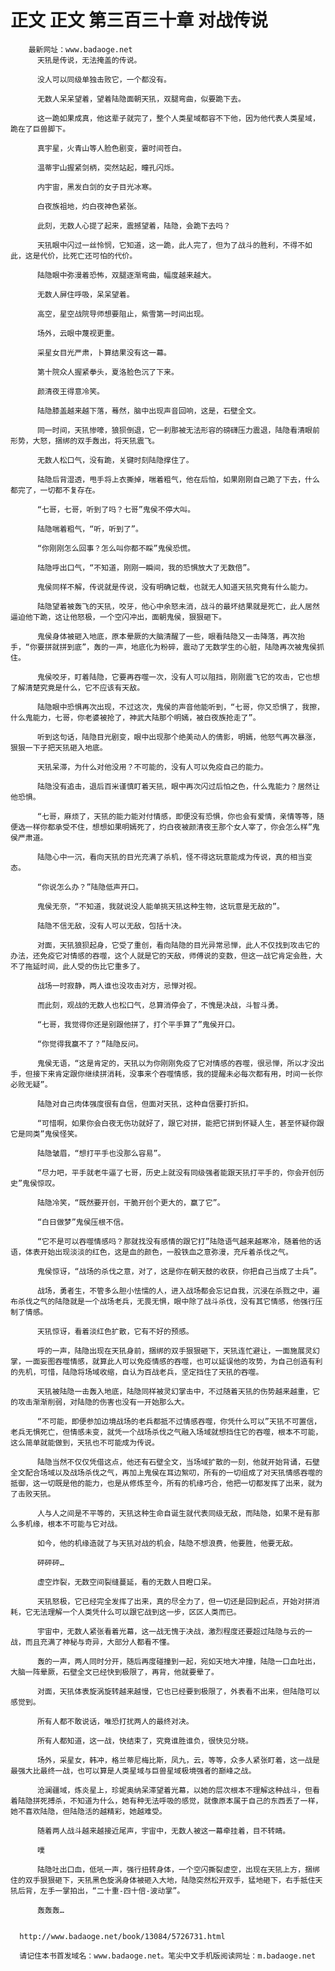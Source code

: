 # 正文 正文 第三百三十章 对战传说
        最新网址：www.badaoge.net
          天犼是传说，无法掩盖的传说。
      
          没人可以同级单独击败它，一个都没有。
      
          无数人呆呆望着，望着陆隐面朝天犼，双腿弯曲，似要跪下去。
      
          这一跪如果成真，他这辈子就完了，整个人类星域都容不下他，因为他代表人类星域，跪在了巨兽脚下。
      
          真宇星，火青山等人脸色剧变，霎时间苍白。
      
          温蒂宇山握紧剑柄，突然站起，瞳孔闪烁。
      
          内宇宙，黑发白剑的女子目光冰寒。
      
          白夜族祖地，灼白夜神色紧张。
      
          此刻，无数人心提了起来，震撼望着，陆隐，会跪下去吗？
      
          天犼眼中闪过一丝怜悯，它知道，这一跪，此人完了，但为了战斗的胜利，不得不如此，这是代价，比死亡还可怕的代价。
      
          陆隐眼中弥漫着恐怖，双腿逐渐弯曲，幅度越来越大。
      
          无数人屏住呼吸，呆呆望着。
      
          高空，星空战院导师想要阻止，紫雪第一时间出现。
      
          场外，云眼中蔑视更重。
      
          采星女目光严肃，卜算结果没有这一幕。
      
          第十院众人握紧拳头，夏洛脸色沉了下来。
      
          颜清夜王得意冷笑。
      
          陆隐膝盖越来越下落，蓦然，脑中出现声音回响，这是，石壁全文。
      
          同一时间，天犼惨嚎，狼狈倒退，它一刹那被无法形容的磅礴压力震退，陆隐看清眼前形势，大怒，捆绑的双手轰出，将天犼震飞。
      
          无数人松口气，没有跪，关键时刻陆隐撑住了。
      
          陆隐后背湿透，甩手将上衣撕掉，喘着粗气，他在后怕，如果刚刚自己跪了下去，什么都完了，一切都不复存在。
      
          “七哥，七哥，听到了吗？七哥”鬼侯不停大叫。
      
          陆隐喘着粗气，“听，听到了”。
      
          “你刚刚怎么回事？怎么叫你都不睬”鬼侯恐慌。
      
          陆隐呼出口气，“不知道，刚刚一瞬间，我的恐惧放大了无数倍”。
      
          鬼侯同样不解，传说就是传说，没有明确记载，也就无人知道天犼究竟有什么能力。
      
          陆隐望着被轰飞的天犼，咬牙，他心中余怒未消，战斗的最坏结果就是死亡，此人居然逼迫他下跪，这让他怒极，一个空闪冲出，面朝鬼侯，狠狠砸下。
      
          鬼侯身体被砸入地底，原本晕厥的大脑清醒了一些，眼看陆隐又一击降落，再次抬手，“你要拼就拼到底”，轰的一声，地底化为粉碎，震动了无数学生的心脏，陆隐再次被鬼侯抓住。
      
          鬼侯咬牙，盯着陆隐，它要再吞噬一次，没有人可以阻挡，刚刚震飞它的攻击，它也想了解清楚究竟是什么，它不应该有天敌。
      
          陆隐眼中恐惧再次出现，不过这次，鬼侯的声音他能听到，“七哥，你又恐惧了，我擦，什么鬼能力，七哥，你老婆被抢了，神武大陆那个明嫣，被白夜族抢走了”。
      
          听到这句话，陆隐目光剧变，眼中出现那个绝美动人的倩影，明嫣，他怒气再次暴涨，狠狠一下子把天犼砸入地底。
      
          天犼呆滞，为什么对他没用？不可能的，没有人可以免疫自己的能力。
      
          陆隐没有追击，退后百米谨慎盯着天犼，眼中再次闪过后怕之色，什么鬼能力？居然让他恐惧。
      
          “七哥，麻烦了，天犼的能力能对付情感，即便没有恐惧，你也会有爱情，亲情等等，随便选一样你都承受不住，想想如果明嫣死了，灼白夜被颜清夜王那个女人宰了，你会怎么样”鬼侯严肃道。
      
          陆隐心中一沉，看向天犼的目光充满了杀机，怪不得这玩意能成为传说，真的相当变态。
      
          “你说怎么办？”陆隐低声开口。
      
          鬼侯无奈，“不知道，我就说没人能单挑天犼这种生物，这玩意是无敌的”。
      
          陆隐不信无敌，没有人可以无敌，包括十决。
      
          对面，天犼狼狈起身，它受了重创，看向陆隐的目光异常忌惮，此人不仅找到攻击它的办法，还免疫它对情感的吞噬，这个人就是它的天敌，师傅说的变数，但这一战它肯定会胜，大不了拖延时间，此人受的伤比它重多了。
      
          战场一时寂静，两人谁也没攻击对方，忌惮对视。
      
          而此刻，观战的无数人也松口气，总算消停会了，不愧是决战，斗智斗勇。
      
          “七哥，我觉得你还是别跟他拼了，打个平手算了”鬼侯开口。
      
          “你觉得我赢不了？”陆隐反问。
      
          鬼侯无语，“这是肯定的，天犼以为你刚刚免疫了它对情感的吞噬，很忌惮，所以才没出手，但接下来肯定跟你继续拼消耗，没事来个吞噬情感，我的提醒未必每次都有用，时间一长你必败无疑”。
      
          陆隐对自己肉体强度很有自信，但面对天犼，这种自信要打折扣。
      
          “可惜啊，如果你会白夜无伤功就好了，跟它对拼，能把它拼到怀疑人生，甚至怀疑你跟它是同类”鬼侯怪笑。
      
          陆隐皱眉，“想打平手也没那么容易”。
      
          “尽力吧，平手就老牛逼了七哥，历史上就没有同级强者能跟天犼打平手的，你会开创历史”鬼侯惊叹。
      
          陆隐冷笑，“既然要开创，干脆开创个更大的，赢了它”。
      
          “白日做梦”鬼侯压根不信。
      
          “它不是可以吞噬情感吗？那就找没有感情的跟它打”陆隐语气越来越寒冷，随着他的话语，体表开始出现淡淡的红色，这是血的颜色，一股铁血之意弥漫，充斥着杀伐之气。
      
          鬼侯惊讶，“战场的杀伐之意，对了，这是你在朝天鼓的收获，你把自己当成了士兵”。
      
          战场，勇者生，不管多么胆小怯懦的人，进入战场都会忘记自我，沉浸在杀戮之中，遍布杀伐之气的陆隐就是一个战场老兵，无畏无惧，眼中除了战斗杀伐，没有其它情感，他强行压制了情感。
      
          天犼惊讶，看着淡红色扩散，它有不好的预感。
      
          呼的一声，陆隐出现在天犼身前，捆绑的双手狠狠砸下，天犼连忙避让，一面施展灵幻掌，一面妄图吞噬情感，就算此人可以免疫情感的吞噬，也可以延误他的攻势，为自己创造有利的先机，可惜，陆隐将场域收缩，自认为百战老兵，坚定挡住了天犼的吞噬。
      
          天犼被陆隐一击轰入地底，陆隐同样被灵幻掌击中，不过随着天犼的伤势越来越重，它的攻击渐渐削弱，对陆隐的伤害也没有一开始那么大。
      
          “不可能，即便参加边境战场的老兵都抵不过情感吞噬，你凭什么可以”天犼不可置信，老兵无惧死亡，但情感未变，就凭一个战场杀伐之气融入场域就想挡住它的吞噬，根本不可能，这么简单就能做到，天犼也不可能成为传说。
      
          陆隐当然不仅仅凭借这点，他还有石壁全文，当场域扩散的一刻，他就开始背诵，石壁全文配合场域以及战场杀伐之气，再加上鬼侯在耳边絮叨，所有的一切组成了对天犼情感吞噬的抵御，这一切既是他的能力，也是从修炼至今，所有的机缘巧合，他把一切都发挥了出来，就为了击败天犼。
      
          人与人之间是不平等的，天犼这种生命自诞生就代表同级无敌，而陆隐，如果不是有那么多机缘，根本不可能与它对战。
      
          如今，他的机缘造就了与天犼对战的机会，陆隐不想浪费，他要胜，他要无敌。
      
          砰砰砰…
      
          虚空炸裂，无数空间裂缝蔓延，看的无数人目瞪口呆。
      
          天犼怒极，它已经完全发挥了出来，真的尽全力了，但一切还是回到起点，开始对拼消耗，它无法理解一个人类凭什么可以跟它战到这一步，区区人类而已。
      
          宇宙中，无数人紧张看着光幕，这一战无愧于决战，激烈程度还要超过陆隐与云的一战，而且充满了神秘与奇异，大部分人都看不懂。
      
          轰的一声，两人同时分开，随后再度碰撞到一起，宛如天地大冲撞，陆隐一口血吐出，大脑一阵晕厥，石壁全文已经快到极限了，再背，他就要晕了。
      
          对面，天犼体表旋涡旋转越来越慢，它也已经要到极限了，外表看不出来，但陆隐可以感觉到。
      
          所有人都不敢说话，唯恐打扰两人的最终对决。
      
          所有人都知道，这一战，快结束了，究竟谁胜谁负，很快见分晓。
      
          场外，采星女，韩冲，格兰蒂尼梅比斯，凤九，云，等等，众多人紧张盯着，这一战是最强大比最终一战，也可以算是人类星域与巨兽星域极境强者的巅峰之战。
      
          沧澜疆域，炼炎星上，珍妮奥纳呆滞望着光幕，以她的层次根本不理解这种战斗，但看着陆隐拼死搏杀，不知道为什么，她有种无法呼吸的感觉，就像原本属于自己的东西丢了一样，她不喜欢陆隐，但陆隐活的越精彩，她越难受。
      
          随着两人战斗越来越接近尾声，宇宙中，无数人被这一幕牵挂着，目不转睛。
      
          噗
      
          陆隐吐出口血，低吼一声，强行扭转身体，一个空闪撕裂虚空，出现在天犼上方，捆绑住的双手狠狠砸下，天犼黑色旋涡身体被砸入大地，陆隐突然松开双手，猛地砸下，右手抵住天犼后背，左手一掌拍出，“二十重-四十倍-波动掌”。
      
          轰轰轰…
      
      
      http://www.badaoge.net/book/13084/5726731.html
      
      请记住本书首发域名：www.badaoge.net。笔尖中文手机版阅读网址：m.badaoge.net